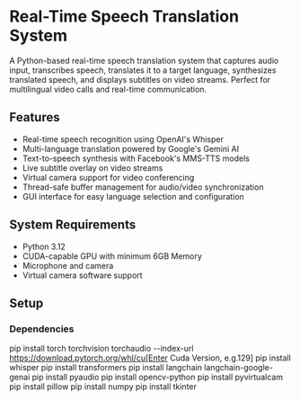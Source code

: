 # Real-Time Speech Translation System

A Python-based real-time speech translation system that captures audio input, transcribes speech, translates it to a target language, synthesizes translated speech, and displays subtitles on video streams. Perfect for multilingual video calls and real-time communication.

## Features

- Real-time speech recognition using OpenAI's Whisper
- Multi-language translation powered by Google's Gemini AI
- Text-to-speech synthesis with Facebook's MMS-TTS models
- Live subtitle overlay on video streams
- Virtual camera support for video conferencing
- Thread-safe buffer management for audio/video synchronization
- GUI interface for easy language selection and configuration

## System Requirements

- Python 3.12
- CUDA-capable GPU with minimum 6GB Memory
- Microphone and camera
- Virtual camera software support

## Setup

### Dependencies
pip install torch torchvision torchaudio --index-url https://download.pytorch.org/whl/cu[Enter Cuda Version, e.g.129]
pip install whisper
pip install transformers
pip install langchain langchain-google-genai
pip install pyaudio
pip install opencv-python
pip install pyvirtualcam
pip install pillow
pip install numpy
pip install tkinter
